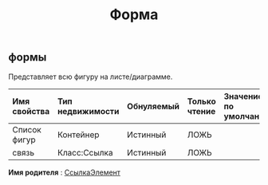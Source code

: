 ﻿---
title: Форма
second_title: Aspose.Cells Cloud Documen
type: docs
url: /ru/specification/model/shapes/
description: "Aspose.Cells Спецификация модели облака: Формы. Легко обрабатывайте Excel и другие документы электронных таблиц с помощью таких функций, как открытие, создание, редактирование, разделение, слияние, сравнение и преобразование."
kwords: Excel, Office, Электронная таблица, Cloud REST API, Фигуры
weight: 50
---
## **формы**

 Представляет всю фигуру на листе/диаграмме.

| Имя свойства| Тип недвижимости| Обнуляемый| Только чтение| Значение по умолчанию| Описание|
|:- |:- |:- |:- |:- |:- |
| Список фигур| Контейнер| Истинный| ЛОЖЬ|||
| связь| Класс:Ссылка| Истинный| ЛОЖЬ|||

**Имя родителя** : [СсылкаЭлемент](/specification/model/linkelement)

